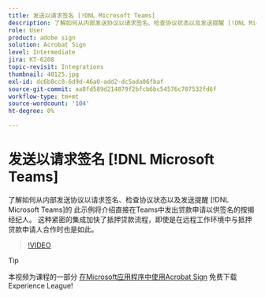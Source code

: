 ```yaml
---
title: 发送以请求签名 [!DNL Microsoft Teams]
description: 了解如何从内部发送协议以请求签名、检查协议状态以及发送提醒 [!DNL Microsoft Teams]
role: User
product: adobe sign
solution: Acrobat Sign
level: Intermediate
jira: KT-6208
topic-revisit: Integrations
thumbnail: 40125.jpg
exl-id: dc6b8cc8-6d9d-46a0-add2-dc5ada06fbaf
source-git-commit: aa8fd589d214879f2bfcb6bc54576c707532fd6f
workflow-type: tm+mt
source-wordcount: '104'
ht-degree: 0%

---
```


# 发送以请求签名 [!DNL Microsoft Teams]

了解如何从内部发送协议以请求签名、检查协议状态以及发送提醒 [!DNL Microsoft Teams]的 此示例将介绍直接在Teams中发出贷款申请以供签名的按揭经纪人。 这种紧密的集成加快了抵押贷款流程，即使是在远程工作环境中与抵押贷款申请人合作时也是如此。

>[!VIDEO](https://video.tv.adobe.com/v/346545?quality=12&learn=on&hidetitle=true)

>[!TIP]
>
>本视频为课程的一部分 [在Microsoft应用程序中使用Acrobat Sign](https://experienceleague.adobe.com/?recommended=Sign-U-1-2020.2) 免费下载Experience League!
